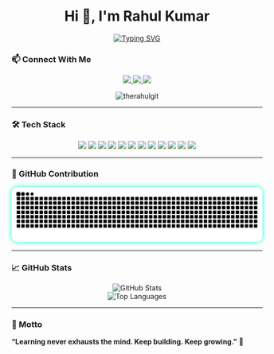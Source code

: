 <h1 align="center">Hi 👋, I'm Rahul Kumar</h1>

<p align="center">
  <a href="https://git.io/typing-svg">
    <img src="https://readme-typing-svg.demolab.com?font=Fira+Code&size=18&duration=4500&pause=1000&color=00FF00&center=true&vCenter=true&width=750&lines=Aspiring+Web+Developer+%26+Cybersecurity+Learner;Passionate+about+building+secure+and+scalable+web+applications;Loves+solving+technology+problems+through+code;Exploring+OWASP%2C+Bug+Bounty+and+Ethical+Hacking" alt="Typing SVG" />
  </a>
</p>

### 📫 Connect With Me

<p align="center">
  <a href="https://www.linkedin.com/in/rahullibraz/" target="_blank">
    <img src="https://img.shields.io/badge/-Rahul%20Kumar-blue?style=flat&logo=Linkedin&logoColor=white"/>
  </a>
 <a href="https://twitter.com/Rahullibraz" target="_blank">
  <img src="https://img.shields.io/badge/-@Rahullibraz-1DA1F2?style=flat&logo=twitter&logoColor=white"/>
</a>

  <a href="mailto:rahul.leox@gmail.com" target="_blank">
    <img src="https://img.shields.io/badge/-rahul.leox@gmail.com-c14438?style=flat&logo=Gmail&logoColor=white"/>
  </a>
</p>


<p align="center">
  <img src="https://komarev.com/ghpvc/?username=therahulgit&label=Profile%20views&color=0e75b6&style=flat" alt="therahulgit" />
</p>

---

### 🛠️ Tech Stack

<p align="center">
  <img src="https://img.shields.io/badge/C++-00599C?style=flat&logo=c%2B%2B&logoColor=white"/>
  <img src="https://img.shields.io/badge/Python-14354C?style=flat&logo=python&logoColor=white"/>
  <img src="https://img.shields.io/badge/JavaScript-F7DF1E?style=flat&logo=javascript&logoColor=black"/>
  <img src="https://img.shields.io/badge/React-61DAFB?style=flat&logo=react&logoColor=black"/>
  <img src="https://img.shields.io/badge/Node.js-339933?style=flat&logo=node.js&logoColor=white"/>
  <img src="https://img.shields.io/badge/Express.js-000000?style=flat&logo=express&logoColor=white"/>
  <img src="https://img.shields.io/badge/MongoDB-4EA94B?style=flat&logo=mongodb&logoColor=white"/>
  <img src="https://img.shields.io/badge/MySQL-4479A1?style=flat&logo=mysql&logoColor=white"/>
  <img src="https://img.shields.io/badge/HTML5-E34F26?style=flat&logo=html5&logoColor=white"/>
  <img src="https://img.shields.io/badge/CSS3-1572B6?style=flat&logo=css3&logoColor=white"/>
  <img src="https://img.shields.io/badge/Git-F05032?style=flat&logo=git&logoColor=white"/>
  <img src="https://img.shields.io/badge/GitHub-181717?style=flat&logo=github&logoColor=white"/>
</p>

---

### 🐍 GitHub Contribution

<p align="center">
  <img src="https://raw.githubusercontent.com/TheRahulGit/TheRahulGit/output/snake.svg"
       style="max-width: 100%; border-radius: 12px; box-shadow: 0 0 10px #00ffcc;" />
</p>

---

### 📈 GitHub Stats


<p align="center">
  <img src="https://github-readme-stats.vercel.app/api?username=TheRahulGit&show_icons=true&theme=react&count_private=true" alt="GitHub Stats" />
  <br/>
  <img src="https://github-readme-stats.vercel.app/api/top-langs/?username=TheRahulGit&layout=compact&theme=react" alt="Top Languages" />
</p>

---

### 🔖 Motto  
**“Learning never exhausts the mind. Keep building. Keep growing.”** 🚀

